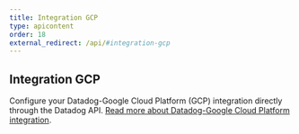 ```yaml
---
title: Integration GCP
type: apicontent
order: 18
external_redirect: /api/#integration-gcp
---
```


## Integration GCP

Configure your Datadog-Google Cloud Platform (GCP) integration directly through the Datadog API.
[Read more about Datadog-Google Cloud Platform integration][1].

[1]: /integrations/google_cloud_platform/
